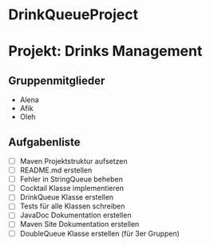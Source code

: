 # DrinkQueueProject

# Projekt: Drinks Management

## Gruppenmitglieder
- Alena
- Afik
- Oleh

## Aufgabenliste
- [ ] Maven Projektstruktur aufsetzen
- [ ] README.md erstellen
- [ ] Fehler in StringQueue beheben
- [ ] Cocktail Klasse implementieren
- [ ] DrinkQueue Klasse erstellen
- [ ] Tests für alle Klassen schreiben
- [ ] JavaDoc Dokumentation erstellen
- [ ] Maven Site Dokumentation erstellen
- [ ] DoubleQueue Klasse erstellen (für 3er Gruppen)
